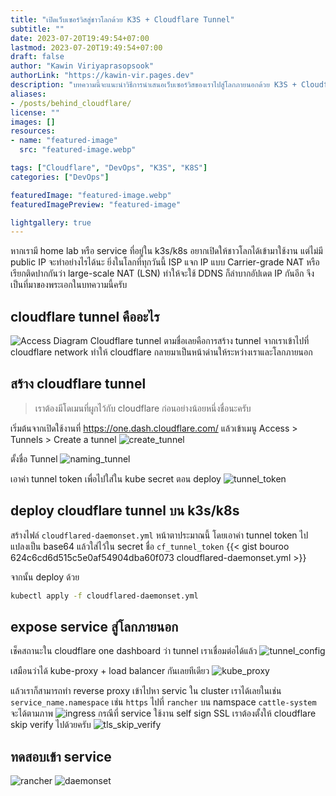 ```yaml
---
title: "เปิดเว็บเซอร์วิสสู่ชาวโลกด้วย K3S + Cloudflare Tunnel"
subtitle: ""
date: 2023-07-20T19:49:54+07:00
lastmod: 2023-07-20T19:49:54+07:00
draft: false
author: "Kawin Viriyaprasopsook"
authorLink: "https://kawin-vir.pages.dev"
description: "บทความนี้จะแนะนำวิธีการนำเสนอเว็บเซอร์วิสของเราไปสู่โลกภายนอกด้วย K3S + Cloudflare Tunnel แบบไม่ต้องง้อ External Public IP"
aliases:
- /posts/behind_cloudflare/
license: ""
images: []
resources:
- name: "featured-image"
  src: "featured-image.webp"

tags: ["Cloudflare", "DevOps", "K3S", "K8S"]
categories: ["DevOps"]

featuredImage: "featured-image.webp"
featuredImagePreview: "featured-image"

lightgallery: true
---
```


หากเรามี home lab หรือ service ที่อยู่ใน k3s/k8s อยากเปิดให้ชาวโลกได้เข้ามาใช้งาน แต่ไม่มี public IP จะทำอย่างไรได้นะ ยิ่งในโลกที่ทุกวันนี้ ISP แจก IP แบบ Carrier-grade NAT หรือเรียกติดปากกันว่า large-scale NAT (LSN) ทำให้จะใช้ DDNS ก็ลำบากอัปเดต IP กันอีก จึงเป็นที่มาของพระเอกในบทความนี้ครับ

<!--more-->

## cloudflare tunnel คืออะไร
![Access Diagram](img/Access_Diagram.webp "Access Diagram")
Cloudflare tunnel ตามชื่อเลยคือการสร้าง tunnel จากเราเข้าไปที่ cloudflare network ทำให้ cloudflare กลายมาเป็นหน้าด่านให้ระหว่างเราและโลกภายนอก

## สร้าง cloudflare tunnel
> เราต้องมีโดเมนที่ผูกไว้กับ cloudflare ก่อนอย่างน้อยหนึ่งชื่อนะครับ

เริ่มต้นจากเปิดใช้งานที่ https://one.dash.cloudflare.com/
แล้วเข้าเมนู Access > Tunnels > Create a tunnel
![create_tunnel](img/create_tunnel.webp "create_tunnel")

ตั้งชื่อ Tunnel
![naming_tunnel](img/naming_tunnel.webp "naming_tunnel")

เอาค่า tunnel token เพื่อไปใส่ใน kube secret ตอน deploy
![tunnel_token](img/tunnel_token.webp "tunnel_token")

## deploy cloudflare tunnel บน k3s/k8s

สร้างไฟล์ `cloudflared-daemonset.yml` หน้าตาประมาณนี้ โดยเอาค่า tunnel token ไปแปลงเป็น base64 แล้วใส่ไว้ใน secret ชื่อ `cf_tunnel_token`
{{< gist bouroo 624c6cd6d515c5e0af54904dba60f073 cloudflared-daemonset.yml >}}

จากนั้น deploy ด้วย
```bash
kubectl apply -f cloudflared-daemonset.yml
```

## expose service สู่โลกภายนอก
เช็คสถานะใน cloudflare one dashboard ว่า tunnel เราเชื่อมต่อได้แล้ว
![tunnel_config](img/tunnel_config.webp "tunnel_config")

เสมือนว่าได้ kube-proxy + load balancer กันเลยทีเดียว
![kube_proxy](img/kube_proxy.webp "kube_proxy")

แล้วเราก็สามารถทำ reverse proxy เข้าไปหา servic ใน cluster เราได้เลยในเช่น `service_name.namespace` เช่น `https` ไปที่ `rancher` บน namspace `cattle-system` จะได้ตามภาพ
![ingress](img/ingress.webp "ingress")
กรณีที่ service ใช้งาน self sign SSL เราต้องตั้งให้ cloudflare skip verify ไปด้วยครับ
![tls_skip_verify](img/tls_skip_verify.webp "tls_skip_verify")


## ทดสอบเข้า service
![rancher](img/rancher.webp "rancher")
![daemonset](img/daemonset.webp "daemonset")

